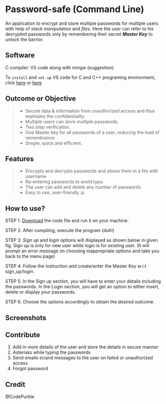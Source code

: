# Password-safe (Command Line)
An application to encrypt and store multiple passwords for multiple users with help of _stack manipulation_ and _files_.
Here the user can refer to his decrypted passwords only by remembering their secret _**Master Key**_ to unlock the barrior. 

## Software
C compiler: VS code along with mingw (suggestion)

To `install` and `set up` VS code for C and C++ programing environment, click [here](https://www.youtube.com/watch?v=9xCskNFVt2c&t=725s) or [here](https://www.youtube.com/watch?v=VBb0Z0e8szw)

## Outcome or Objective

>- Secure data & information from unauthorized access and thus maintains the confidentiality.
>- Multiple users can store multiple passwords.
>- Two step verification.
>- One Master key for all passwords of a user, reducing the load of remembrance.
>- Simple, quick and efficient. 

## Features
>- Encrypts and decrypts passwords and stores them in a file with username
>- Re-entering passwords to avoid typo.
>- The user can add and delete any number of passwords
>- Easy to use, user-friendly :p

## How to use?
STEP 1. [Download](https://github.com/AnkitaTandon/Password-safe/blob/master/pwd_safe.c) the code file and run it on your machine.  

STEP 2. After compiling, execute the program (duh!)

STEP 3. _Sign up_ and _login_ options will displayed as shown below in given fig.
        Sign up is only for new user while login is for existing user.
        (It will prompt an error message on choosing inappropriate options and take you back to the menu page)
        
STEP 4. Follow the instruction and create/enter the Master Key w.r.t sign_up/login.

STEP 5. In the Sign up section, you will have to enter your details including the passwords.
        In the Login section, you will get an option to either insert, delete or display your passwords.
        
STEP 6. Choose the options accordingly to obtain the desired outcome.
        
## Screenshots


## Contribute
1. Add in more details of the user and store the details in secure manner
2. Asterisks while typing the passwords
3. Send emails or/and messages to the user on failed or unauthorized access
4. Forgot password

## Credit
@CodePurble

